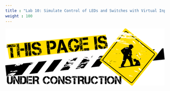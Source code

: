 ```yaml
---
title : "Lab 10: Simulate Control of LEDs and Switches with Virtual Input/Output Interface (VIO)"
weight : 100
---
```



![under construction](/static/under-construction.png)

